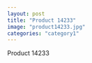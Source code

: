 ```yaml
---
layout: post
title: "Product 14233"
image: "product14233.jpg"
categories: "category1"
---
```

Product 14233
